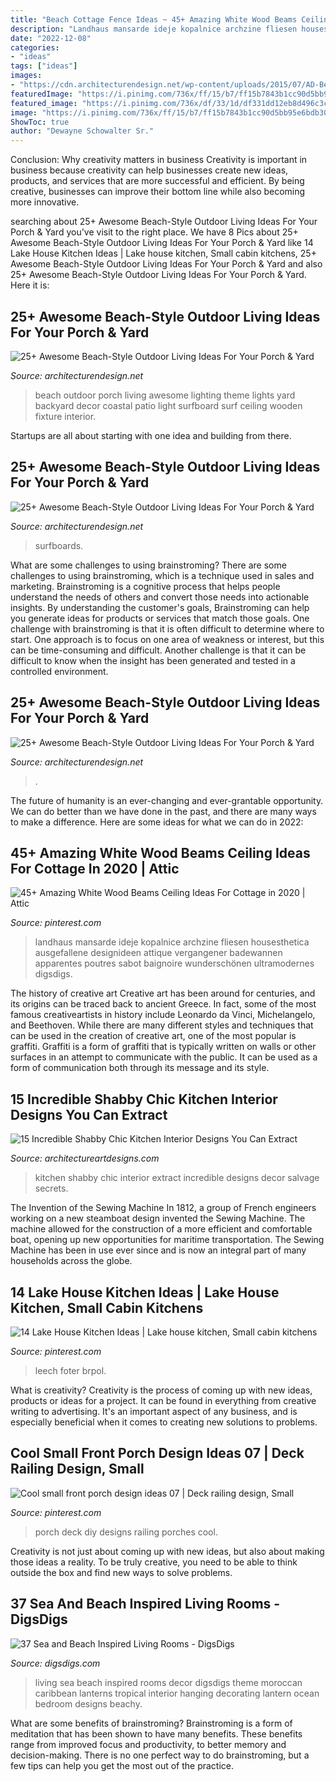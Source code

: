 ```yaml
---
title: "Beach Cottage Fence Ideas ~ 45+ Amazing White Wood Beams Ceiling Ideas For Cottage In 2020"
description: "Landhaus mansarde ideje kopalnice archzine fliesen housesthetica ausgefallene designideen attique vergangener badewannen apparentes poutres sabot baignoire wunderschönen ultramodernes digsdigs"
date: "2022-12-08"
categories:
- "ideas"
tags: ["ideas"]
images:
- "https://cdn.architecturendesign.net/wp-content/uploads/2015/07/AD-Beach-Style-Outdoor-Living-Ideas-20.jpg"
featuredImage: "https://i.pinimg.com/736x/ff/15/b7/ff15b7843b1cc90d5bb95e6bdb306532.jpg"
featured_image: "https://i.pinimg.com/736x/df/33/1d/df331dd12eb8d496c3c1951acf748f02.jpg"
image: "https://i.pinimg.com/736x/ff/15/b7/ff15b7843b1cc90d5bb95e6bdb306532.jpg"
ShowToc: true
author: "Dewayne Schowalter Sr."
---
```



Conclusion: Why creativity matters in business
Creativity is important in business because creativity can help businesses create new ideas, products, and services that are more successful and efficient. By being creative, businesses can improve their bottom line while also becoming more innovative.

	

		
searching about 25+ Awesome Beach-Style Outdoor Living Ideas For Your Porch &amp; Yard you've visit to the right place. We have 8 Pics about 25+ Awesome Beach-Style Outdoor Living Ideas For Your Porch &amp; Yard like 14 Lake House Kitchen Ideas | Lake house kitchen, Small cabin kitchens, 25+ Awesome Beach-Style Outdoor Living Ideas For Your Porch &amp; Yard and also 25+ Awesome Beach-Style Outdoor Living Ideas For Your Porch &amp; Yard. Here it is:
		
    
## 25+ Awesome Beach-Style Outdoor Living Ideas For Your Porch &amp; Yard

<img loading=lazy src="http://cdn.architecturendesign.net/wp-content/uploads/2015/07/AD-Beach-Style-Outdoor-Living-Ideas-05.jpg" onerror="this.onerror=null;this.src='https://tse3.mm.bing.net/th?id=OIP._nZECffRBr-qtQA3DIzbrQHaJ4&amp;pid=15.1';" alt="25+ Awesome Beach-Style Outdoor Living Ideas For Your Porch &amp; Yard">

_Source: architecturendesign.net_

>beach outdoor porch living awesome lighting theme lights yard backyard decor coastal patio light surfboard surf ceiling wooden fixture interior. 

	

Startups are all about starting with one idea and building from there.

    
## 25+ Awesome Beach-Style Outdoor Living Ideas For Your Porch &amp; Yard

<img loading=lazy src="https://cdn.architecturendesign.net/wp-content/uploads/2015/07/AD-Beach-Style-Outdoor-Living-Ideas-17.jpg" onerror="this.onerror=null;this.src='https://tse3.mm.bing.net/th?id=OIP.f4KXxdrTKzKC686p1PpgbAHaJ4&amp;pid=15.1';" alt="25+ Awesome Beach-Style Outdoor Living Ideas For Your Porch &amp; Yard">

_Source: architecturendesign.net_

>surfboards. 

	

What are some challenges to using brainstroming?
There are some challenges to using brainstroming, which is a technique used in sales and marketing. Brainstroming is a cognitive process that helps people understand the needs of others and convert those needs into actionable insights. By understanding the customer's goals, Brainstroming can help you generate ideas for products or services that match those goals.
One challenge with brainstroming is that it is often difficult to determine where to start. One approach is to focus on one area of weakness or interest, but this can be time-consuming and difficult. Another challenge is that it can be difficult to know when the insight has been generated and tested in a controlled environment.

    
## 25+ Awesome Beach-Style Outdoor Living Ideas For Your Porch &amp; Yard

<img loading=lazy src="https://cdn.architecturendesign.net/wp-content/uploads/2015/07/AD-Beach-Style-Outdoor-Living-Ideas-20.jpg" onerror="this.onerror=null;this.src='https://tse4.mm.bing.net/th?id=OIP.IilposCICfZE5yHu9TVVowHaKp&amp;pid=15.1';" alt="25+ Awesome Beach-Style Outdoor Living Ideas For Your Porch &amp; Yard">

_Source: architecturendesign.net_

>. 

	

The future of humanity is an ever-changing and ever-grantable opportunity. We can do better than we have done in the past, and there are many ways to make a difference. Here are some ideas for what we can do in 2022: 

    
## 45+ Amazing White Wood Beams Ceiling Ideas For Cottage In 2020 | Attic

<img loading=lazy src="https://i.pinimg.com/736x/df/33/1d/df331dd12eb8d496c3c1951acf748f02.jpg" onerror="this.onerror=null;this.src='https://tse4.mm.bing.net/th?id=OIP.oXqk1JrioqfhZwXuRKsAQAHaKL&amp;pid=15.1';" alt="45+ Amazing White Wood Beams Ceiling Ideas For Cottage in 2020 | Attic">

_Source: pinterest.com_

>landhaus mansarde ideje kopalnice archzine fliesen housesthetica ausgefallene designideen attique vergangener badewannen apparentes poutres sabot baignoire wunderschönen ultramodernes digsdigs. 

	

The history of creative art
Creative art has been around for centuries, and its origins can be traced back to ancient Greece. In fact, some of the most famous creativeartists in history include Leonardo da Vinci, Michelangelo, and Beethoven. While there are many different styles and techniques that can be used in the creation of creative art, one of the most popular is graffiti. Graffiti is a form of graffiti that is typically written on walls or other surfaces in an attempt to communicate with the public. It can be used as a form of communication both through its message and its style.

    
## 15 Incredible Shabby Chic Kitchen Interior Designs You Can Extract

<img loading=lazy src="https://www.architectureartdesigns.com/wp-content/uploads/2016/02/15-Incredible-Shabby-Chic-Kitchen-Interior-Designs-You-Can-Extract-Ideas-From-15.jpg" onerror="this.onerror=null;this.src='https://tse1.mm.bing.net/th?id=OIP.JH4TX3yTd9T0Mp42UP2vSQAAAA&amp;pid=15.1';" alt="15 Incredible Shabby Chic Kitchen Interior Designs You Can Extract">

_Source: architectureartdesigns.com_

>kitchen shabby chic interior extract incredible designs decor salvage secrets. 

	

The Invention of the Sewing Machine
In 1812, a group of French engineers working on a new steamboat design invented the Sewing Machine. The machine allowed for the construction of a more efficient and comfortable boat, opening up new opportunities for maritime transportation. The Sewing Machine has been in use ever since and is now an integral part of many households across the globe.

    
## 14 Lake House Kitchen Ideas | Lake House Kitchen, Small Cabin Kitchens

<img loading=lazy src="https://i.pinimg.com/736x/ff/15/b7/ff15b7843b1cc90d5bb95e6bdb306532.jpg" onerror="this.onerror=null;this.src='https://tse1.mm.bing.net/th?id=OIP.waq26DcV5aA0dCIa-LFzAAHaKN&amp;pid=15.1';" alt="14 Lake House Kitchen Ideas | Lake house kitchen, Small cabin kitchens">

_Source: pinterest.com_

>leech foter brpol. 

	

What is creativity?
Creativity is the process of coming up with new ideas, products or ideas for a project. It can be found in everything from creative writing to advertising. It's an important aspect of any business, and is especially beneficial when it comes to creating new solutions to problems.

    
## Cool Small Front Porch Design Ideas 07 | Deck Railing Design, Small

<img loading=lazy src="https://i.pinimg.com/736x/82/03/fc/8203fc3b6feadd8e4570a67073b1f62d.jpg" onerror="this.onerror=null;this.src='https://tse4.mm.bing.net/th?id=OIP.ZHKFw3Ci-YASGJ8rUY4EfgHaLH&amp;pid=15.1';" alt="Cool small front porch design ideas 07 | Deck railing design, Small">

_Source: pinterest.com_

>porch deck diy designs railing porches cool. 

	

Creativity is not just about coming up with new ideas, but also about making those ideas a reality. To be truly creative, you need to be able to think outside the box and find new ways to solve problems.

    
## 37 Sea And Beach Inspired Living Rooms - DigsDigs

<img loading=lazy src="http://www.digsdigs.com/photos/sea-and-beach-inspired-living-rooms-28.jpg" onerror="this.onerror=null;this.src='https://tse4.mm.bing.net/th?id=OIP.Ea1yu3aryURPW7289siGHgHaJl&amp;pid=15.1';" alt="37 Sea and Beach Inspired Living Rooms - DigsDigs">

_Source: digsdigs.com_

>living sea beach inspired rooms decor digsdigs theme moroccan caribbean lanterns tropical interior hanging decorating lantern ocean bedroom designs beachy. 

	

What are some benefits of brainstroming?
Brainstroming is a form of meditation that has been shown to have many benefits. These benefits range from improved focus and productivity, to better memory and decision-making. There is no one perfect way to do brainstroming, but a few tips can help you get the most out of the practice.

